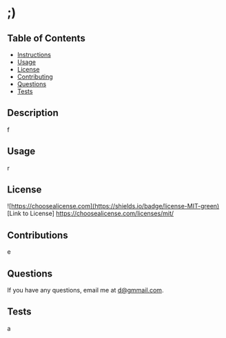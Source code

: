 # ;)

## Table of Contents

- [Instructions](#installation)
- [Usage](#usage)
- [License](#license)
- [Contributing](#contributions)
- [Questions](#questions)
- [Tests](#tests)

## Description

f

## Usage

r

## License

![https://choosealicense.com](https://shields.io/badge/license-MIT-green)
[Link to License] https://choosealicense.com/licenses/mit/

## Contributions

e

## Questions

If you have any questions, email me at d@gmmail.com.

## Tests

a
